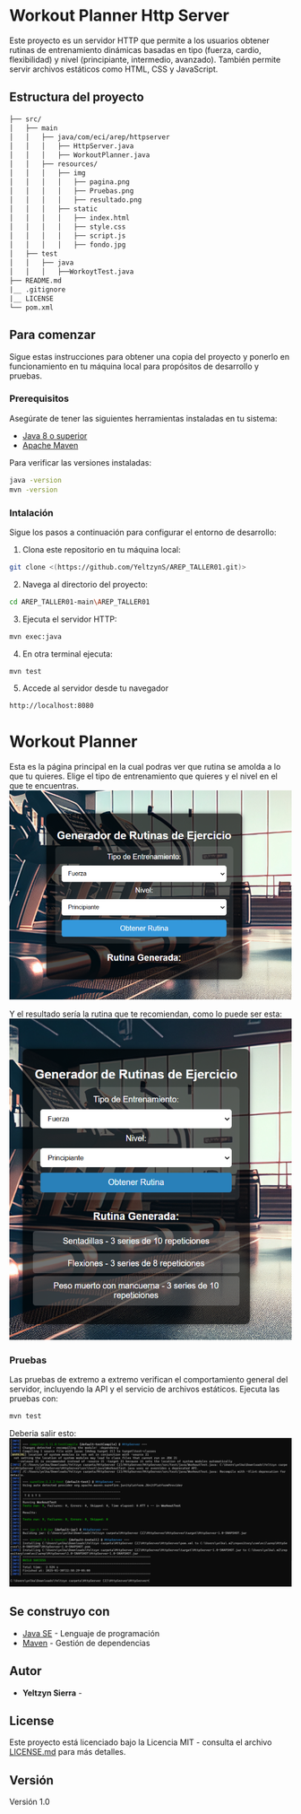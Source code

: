 # Workout Planner Http Server

Este proyecto es un servidor HTTP que permite a los usuarios obtener rutinas de entrenamiento dinámicas basadas en tipo (fuerza, cardio, flexibilidad) y nivel (principiante, intermedio, avanzado). También permite servir archivos estáticos como HTML, CSS y JavaScript.

## Estructura del proyecto

```
├── src/
│   ├── main
│   │   ├── java/com/eci/arep/httpserver
│   │   │   ├── HttpServer.java         
│   │   │   ├── WorkoutPlanner.java   
│   │   ├── resources/
│   │   │   ├── img
│   │   │   │   ├── pagina.png             
│   │   │   │   ├── Pruebas.png
│   │   │   │   ├── resultado.png                           
│   │   │   ├── static
│   │   │   │   ├── index.html           
│   │   │   │   ├── style.css            
│   │   │   │   ├── script.js            
│   │   │   │   ├── fondo.jpg            
│   ├── test
│   │   ├── java
│   │   │   ├──WorkoytTest.java  
├── README.md
|__ .gitignore
|__ LICENSE                        
└── pom.xml
```                     

## Para comenzar

Sigue estas instrucciones para obtener una copia del proyecto y ponerlo en funcionamiento en tu máquina local para propósitos de desarrollo y pruebas.

### Prerequisitos

Asegúrate de tener las siguientes herramientas instaladas en tu sistema:

- [Java 8 o superior](https://www.oracle.com/java/technologies/javase-downloads.html)
- [Apache Maven](https://maven.apache.org/)

Para verificar las versiones instaladas:

```bash
java -version
mvn -version
```

### Intalación

Sigue los pasos a continuación para configurar el entorno de desarrollo:

1. Clona este repositorio en tu máquina local:

```bash
git clone <(https://github.com/YeltzynS/AREP_TALLER01.git)>
```

2. Navega al directorio del proyecto:

```bash
cd AREP_TALLER01-main\AREP_TALLER01
```

3. Ejecuta el servidor HTTP:

```bash
mvn exec:java 
```
4. En otra terminal ejecuta:

```bash
mvn test 
```
5. Accede al servidor desde tu navegador 
```bash
http://localhost:8080
```


# Workout Planner

Esta es la página principal en la cual podras ver que rutina se amolda a lo que tu quieres.
Elige el tipo de entrenamiento que quieres y el nivel en el que te encuentras.
![image](src/main/resources/img/pagina.png)

Y el resultado sería la rutina que te recomiendan, como lo puede ser esta:
![image](src/main/resources/img/resultado.png)
### Pruebas

Las pruebas de extremo a extremo verifican el comportamiento general del servidor, incluyendo la API y el servicio de archivos estáticos. Ejecuta las pruebas con:

```bash
mvn test
```
Deberia salir esto: 
![image](src/main/resources/img/Pruebas.png)


## Se construyo con

- [Java SE](https://www.oracle.com/java/technologies/javase-downloads.html) - Lenguaje de programación
- [Maven](https://maven.apache.org/) - Gestión de dependencias


## Autor

- **Yeltzyn Sierra** - 

## License

Este proyecto está licenciado bajo la Licencia MIT - consulta el archivo [LICENSE.md](LICENSE.md) para más detalles.
## Versión
Versión 1.0

